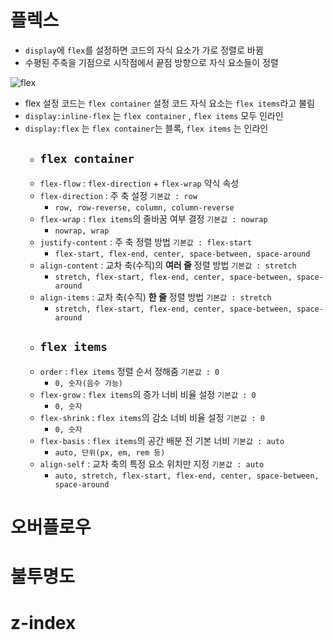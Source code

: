 # 플렉스
- `display`에 `flex`를 설정하면 코드의 자식 요소가 가로 정렬로 바뀜
- 수평된 주축을 기점으로 시작점에서 끝점 방향으로 자식 요소들이 정렬

![flex](https://velog.velcdn.com/images/front-ant/post/b98ba153-3c96-4c15-98b6-0ab1c9c63f5d/image.png)

- flex 설정 코드는 `flex container` 설정 코드 자식 요소는 `flex items`라고 불림
- `display:inline-flex` 는 `flex container` , `flex items` 모두 인라인
- `display:flex` 는 `flex container`는 블록, `flex items` 는 인라인
  - ## `flex container`
  - `flex-flow` : `flex-direction` + `flex-wrap` 약식 속성
  - `flex-direction` : 주 축 설정 `기본값 : row`
    + `row, row-reverse, column, column-reverse`
  - `flex-wrap` : `flex items`의 줄바꿈 여부 결정 `기본값 : nowrap`
    + `nowrap, wrap`
  - `justify-content` : 주 축 정렬 방법 `기본값 : flex-start`
    + `flex-start, flex-end, center, space-between, space-around`
  - `align-content` : 교차 축(수직)의 **여러 줄** 정렬 방법 `기본값 : stretch`
    + `stretch, flex-start, flex-end, center, space-between, space-around`
  - `align-items` : 교차 축(수직) **한 줄** 정렬 방법 `기본값 : stretch`
    + `stretch, flex-start, flex-end, center, space-between, space-around`
  - ## `flex items`
  - `order` : `flex items` 정렬 순서 정해줌 `기본값 : 0`
    + `0, 숫자(음수 가능)`
  - `flex-grow` : `flex items`의 증가 너비 비율 설정 `기본값 : 0`
    + `0, 숫자`
  - `flex-shrink` : `flex items`의 감소 너비 비율 설정 `기본값 : 0`
    + `0, 숫자`
  - `flex-basis` : `flex items`의 공간 배분 전 기본 너비 `기본값 : auto`
    + `auto, 단위(px, em, rem 등)`
  - `align-self` : 교차 축의 특정 요소 위치만 지정 `기본값 : auto`
    + `auto, stretch, flex-start, flex-end, center, space-between, space-around`
# 오버플로우

# 불투명도

# z-index
